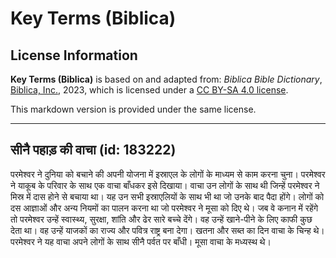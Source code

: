 # Key Terms (Biblica)

## License Information

**Key Terms (Biblica)** is based on and adapted from: _Biblica Bible Dictionary_, [Biblica, Inc.](https://www.biblica.com/), 2023, which is licensed under a [CC BY-SA 4.0 license](https://creativecommons.org/licenses/by-sa/4.0/legalcode.en).

This markdown version is provided under the same license.



--------------------------------

## सीनै पहाड़ की वाचा (id: 183222)

परमेश्वर ने दुनिया को बचाने की अपनी योजना में इस्राएल के लोगों के माध्यम से काम करना चुना। परमेश्‍वर ने याकूब के परिवार के साथ एक वाचा बाँधकर इसे दिखाया। वाचा उन लोगों के साथ थी जिन्हें परमेश्वर ने मिस्र में दास होने से बचाया था। यह उन सभी इस्राएलियों के साथ भी था जो उनके बाद पैदा होंगे। लोगों को दस आज्ञाओं और अन्य नियमों का पालन करना था जो परमेश्वर ने मूसा को दिए थे। जब वे कनान में रहेंगे तो परमेश्वर उन्हें स्वास्थ्य, सुरक्षा, शांति और ढेर सारे बच्चे देंगे। वह उन्हें खाने\-पीने के लिए काफी कुछ देता था। वह उन्हें याजकों का राज्य और पवित्र राष्ट्र बना देगा। खतना और सब्त का दिन वाचा के चिन्ह थे। परमेश्वर ने यह वाचा अपने लोगों के साथ सीनै पर्वत पर बाँधी। मूसा वाचा के मध्यस्थ थे।


